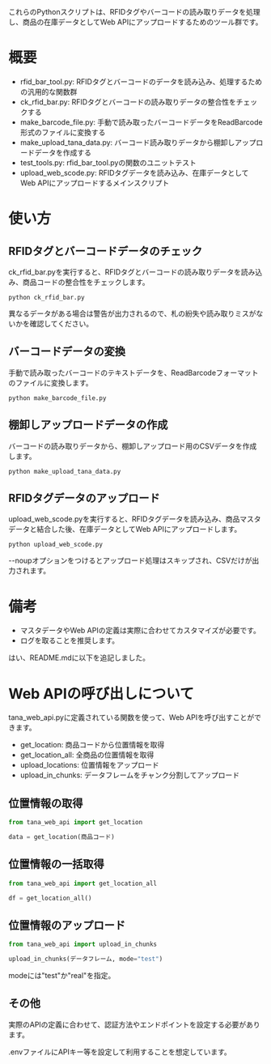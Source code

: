 これらのPythonスクリプトは、RFIDタグやバーコードの読み取りデータを処理し、商品の在庫データとしてWeb APIにアップロードするためのツール群です。

# 概要

- rfid_bar_tool.py: RFIDタグとバーコードのデータを読み込み、処理するための汎用的な関数群
- ck_rfid_bar.py: RFIDタグとバーコードの読み取りデータの整合性をチェックする
- make_barcode_file.py: 手動で読み取ったバーコードデータをReadBarcode形式のファイルに変換する
- make_upload_tana_data.py: バーコード読み取りデータから棚卸しアップロードデータを作成する
- test_tools.py: rfid_bar_tool.pyの関数のユニットテスト
- upload_web_scode.py: RFIDタグデータを読み込み、在庫データとしてWeb APIにアップロードするメインスクリプト

# 使い方

## RFIDタグとバーコードデータのチェック

ck_rfid_bar.pyを実行すると、RFIDタグとバーコードの読み取りデータを読み込み、商品コードの整合性をチェックします。

```
python ck_rfid_bar.py
```

異なるデータがある場合は警告が出力されるので、札の紛失や読み取りミスがないかを確認してください。

## バーコードデータの変換

手動で読み取ったバーコードのテキストデータを、ReadBarcodeフォーマットのファイルに変換します。

```
python make_barcode_file.py
```

## 棚卸しアップロードデータの作成

バーコードの読み取りデータから、棚卸しアップロード用のCSVデータを作成します。

```
python make_upload_tana_data.py
```

## RFIDタグデータのアップロード

upload_web_scode.pyを実行すると、RFIDタグデータを読み込み、商品マスタデータと結合した後、在庫データとしてWeb APIにアップロードします。

```
python upload_web_scode.py
```

--noupオプションをつけるとアップロード処理はスキップされ、CSVだけが出力されます。

# 備考

- マスタデータやWeb APIの定義は実際に合わせてカスタマイズが必要です。
- ログを取ることを推奨します。

はい、README.mdに以下を追記しました。

# Web APIの呼び出しについて

tana_web_api.pyに定義されている関数を使って、Web APIを呼び出すことができます。

- get_location: 商品コードから位置情報を取得
- get_location_all: 全商品の位置情報を取得  
- upload_locations: 位置情報をアップロード
- upload_in_chunks: データフレームをチャンク分割してアップロード

## 位置情報の取得

```python
from tana_web_api import get_location

data = get_location(商品コード)
```

## 位置情報の一括取得

```python 
from tana_web_api import get_location_all

df = get_location_all()
```

## 位置情報のアップロード

```python
from tana_web_api import upload_in_chunks

upload_in_chunks(データフレーム, mode="test") 
```

modeには"test"か"real"を指定。

## その他

実際のAPIの定義に合わせて、認証方法やエンドポイントを設定する必要があります。

.envファイルにAPIキー等を設定して利用することを想定しています。